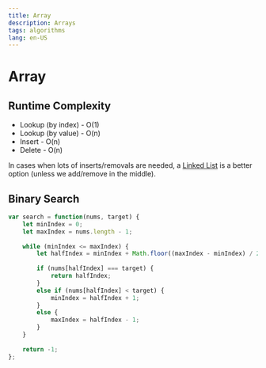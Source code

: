 ```yaml
---
title: Array
description: Arrays
tags: algorithms
lang: en-US
---
```


# Array

## Runtime Complexity

- Lookup (by index) - O(1)
- Lookup (by value) - O(n)
- Insert - O(n)
- Delete - O(n)

In cases when lots of inserts/removals are needed, a [Linked
List](./linked-lists.md) is a better option (unless we add/remove in the
middle).

## Binary Search

```js
var search = function(nums, target) {
    let minIndex = 0;
    let maxIndex = nums.length - 1;
    
    while (minIndex <= maxIndex) {
        let halfIndex = minIndex + Math.floor((maxIndex - minIndex) / 2);
        
        if (nums[halfIndex] === target) {
            return halfIndex;
        }
        else if (nums[halfIndex] < target) {
            minIndex = halfIndex + 1;
        }
        else {
            maxIndex = halfIndex - 1;
        }
    }
    
    return -1;  
};
```